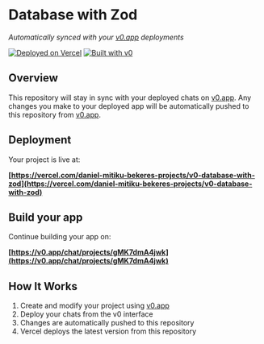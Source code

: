 # Database with Zod

*Automatically synced with your [v0.app](https://v0.app) deployments*

[![Deployed on Vercel](https://img.shields.io/badge/Deployed%20on-Vercel-black?style=for-the-badge&logo=vercel)](https://vercel.com/daniel-mitiku-bekeres-projects/v0-database-with-zod)
[![Built with v0](https://img.shields.io/badge/Built%20with-v0.app-black?style=for-the-badge)](https://v0.app/chat/projects/gMK7dmA4jwk)

## Overview

This repository will stay in sync with your deployed chats on [v0.app](https://v0.app).
Any changes you make to your deployed app will be automatically pushed to this repository from [v0.app](https://v0.app).

## Deployment

Your project is live at:

**[https://vercel.com/daniel-mitiku-bekeres-projects/v0-database-with-zod](https://vercel.com/daniel-mitiku-bekeres-projects/v0-database-with-zod)**

## Build your app

Continue building your app on:

**[https://v0.app/chat/projects/gMK7dmA4jwk](https://v0.app/chat/projects/gMK7dmA4jwk)**

## How It Works

1. Create and modify your project using [v0.app](https://v0.app)
2. Deploy your chats from the v0 interface
3. Changes are automatically pushed to this repository
4. Vercel deploys the latest version from this repository
